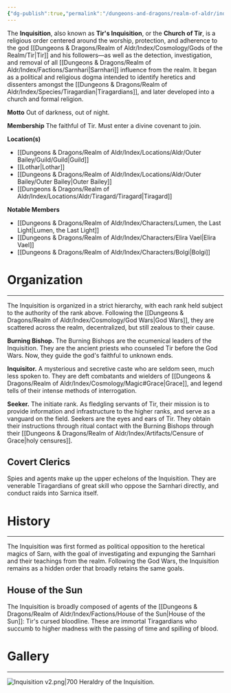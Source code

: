```yaml
---
{"dg-publish":true,"permalink":"/dungeons-and-dragons/realm-of-aldr/index/factions/inquisition/"}
---
```


The **Inquisition**, also known as **Tir's Inquisition**, or the **Church of Tir**, is a religious order centered around the worship, protection, and adherence to the god [[Dungeons & Dragons/Realm of Aldr/Index/Cosmology/Gods of the Realm/Tir\|Tir]] and his followers—as well as the detection, investigation, and removal of all [[Dungeons & Dragons/Realm of Aldr/Index/Factions/Sarnhari\|Sarnhari]] influence from the realm. It began as a political and religious dogma intended to identify heretics and dissenters amongst the [[Dungeons & Dragons/Realm of Aldr/Index/Species/Tiragardian\|Tiragardians]], and later developed into a church and formal religion.

**Motto**
Out of darkness, out of night.

**Membership**
The faithful of Tir.
Must enter a divine covenant to join.

**Location(s)**
- [[Dungeons & Dragons/Realm of Aldr/Index/Locations/Aldr/Outer Bailey/Guild/Guild\|Guild]]
- [[Lothar\|Lothar]]
- [[Dungeons & Dragons/Realm of Aldr/Index/Locations/Aldr/Outer Bailey/Outer Bailey\|Outer Bailey]]
- [[Dungeons & Dragons/Realm of Aldr/Index/Locations/Aldr/Tiragard/Tiragard\|Tiragard]]

**Notable Members**
- [[Dungeons & Dragons/Realm of Aldr/Index/Characters/Lumen, the Last Light\|Lumen, the Last Light]]
- [[Dungeons & Dragons/Realm of Aldr/Index/Characters/Elira Vael\|Elira Vael]]
- [[Dungeons & Dragons/Realm of Aldr/Index/Characters/Bolgi\|Bolgi]]
# Organization
---
The Inquisition is organized in a strict hierarchy, with each rank held subject to the authority of the rank above. Following the [[Dungeons & Dragons/Realm of Aldr/Index/Cosmology/God Wars\|God Wars]], they are scattered across the realm, decentralized, but still zealous to their cause.

**Burning Bishop.** The Burning Bishops are the ecumenical leaders of the Inquisition. They are the ancient priests who counseled Tir before the God Wars. Now, they guide the god's faithful to unknown ends.

**Inquisitor.** A mysterious and secretive caste who are seldom seen, much less spoken to. They are deft combatants and wielders of [[Dungeons & Dragons/Realm of Aldr/Index/Cosmology/Magic#Grace\|Grace]], and legend tells of their intense methods of interrogation.

**Seeker.** The initiate rank. As fledgling servants of Tir, their mission is to provide information and infrastructure to the higher ranks, and serve as a vanguard on the field. Seekers are the eyes and ears of Tir. They obtain their instructions through ritual contact with the Burning Bishops through their [[Dungeons & Dragons/Realm of Aldr/Index/Artifacts/Censure of Grace\|holy censures]].
## Covert Clerics
Spies and agents make up the upper echelons of the Inquisition. They are venerable Tiragardians of great skill who oppose the Sarnhari directly, and conduct raids into Sarnica itself.
# History
---
The Inquisition was first formed as political opposition to the heretical magics of Sarn, with the goal of investigating and expunging the Sarnhari and their teachings from the realm. Following the God Wars, the Inquisition remains as a hidden order that broadly retains the same goals.
## House of the Sun
The Inquisition is broadly composed of agents of the [[Dungeons & Dragons/Realm of Aldr/Index/Factions/House of the Sun\|House of the Sun]]: Tir's cursed bloodline. These are immortal Tiragardians who succumb to higher madness with the passing of time and spilling of blood.

# Gallery
---
![Inquisition v2.png|700](/img/user/Attachments/Dungeons%20&%20Dragons%20Attachments/Inquisition%20v2.png)
Heraldry of the Inquisition.